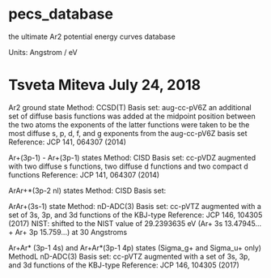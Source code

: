 # pecs_database
the ultimate Ar2 potential energy curves database

Units: Angstrom / eV

# Tsveta Miteva July 24, 2018

Ar2 ground state
  Method:    CCSD(T)
  Basis set: aug-cc-pV6Z an additional set of diffuse basis
            functions was added at the midpoint position between the two atoms
            the exponents of the latter functions were taken to be the most diffuse
            s, p, d, f, and g exponents from the aug-cc-pV6Z basis set
  Reference: JCP 141, 064307 (2014)

Ar+(3p-1) - Ar+(3p-1) states
  Method:    CISD
  Basis set: cc-pVDZ augmented with two diffuse s functions,
            two diffuse d functions and two compact d functions
  Reference: JCP 141, 064307 (2014)

ArAr+*(3p-2 nl) states
  Method:    CISD
  Basis set:
  
  
ArAr+(3s-1) state
  Method:    nD-ADC(3)
  Basis set: cc-pVTZ augmented with a set of 3s, 3p, and 3d functions of the KBJ-type
  Reference: JCP 146, 104305 (2017)
  NIST: shifted to the NIST value of 29.2393635 eV (Ar+ 3s 13.47945... + Ar+ 3p 15.759...) at 30 Angstroms

Ar+Ar* (3p-1 4s) and Ar+Ar*(3p-1 4p) states (Sigma_g+ and Sigma_u+ only)
  MethodL     nD-ADC(3)
  Basis set:  cc-pVTZ augmented with a set of 3s, 3p, and 3d functions of the KBJ-type
  Reference: JCP 146, 104305 (2017)
